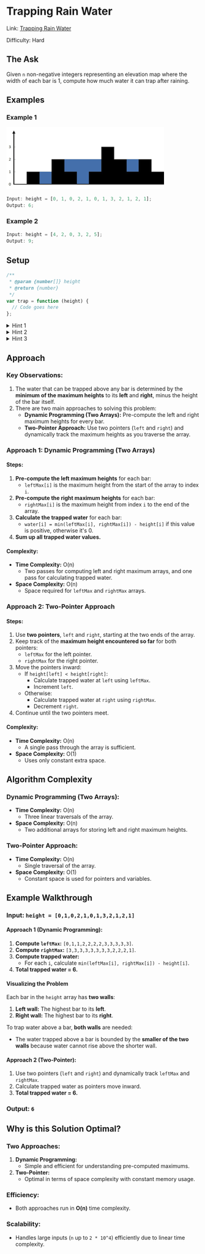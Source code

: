 # Trapping Rain Water

Link: [Trapping Rain Water](https://leetcode.com/problems/trapping-rain-water/?envType=study-plan-v2&envId=top-interview-150)

Difficulty: Hard

## The Ask

Given `n` non-negative integers representing an elevation map where the width of each bar is 1, compute how much water it can trap after raining.

## Examples

### Example 1

![Rain Water Trap](../assets/rainwatertrap.png)

```javascript
Input: height = [0, 1, 0, 2, 1, 0, 1, 3, 2, 1, 2, 1];
Output: 6;
```

### Example 2

```javascript
Input: height = [4, 2, 0, 3, 2, 5];
Output: 9;
```

## Setup

```javascript
/**
 * @param {number[]} height
 * @return {number}
 */
var trap = function (height) {
  // Code goes here
};
```

<details> <summary>Hint 1</summary> Use the concept of "bounded heights" to calculate trapped water. Water above a bar is bounded by the smaller of the maximum heights to its left and right. </details> <details> <summary>Hint 2</summary> You can calculate the left and right maximum heights for each bar using pre-computed arrays. </details> <details> <summary>Hint 3</summary> Alternatively, you can solve this problem with a two-pointer approach in O(n) time and O(1) space. </details>

## Approach

### Key Observations:

1. The water that can be trapped above any bar is determined by the **minimum of the maximum heights** to its **left** and **right**, minus the height of the bar itself.
2. There are two main approaches to solving this problem:
   - **Dynamic Programming (Two Arrays):** Pre-compute the left and right maximum heights for every bar.
   - **Two-Pointer Approach:** Use two pointers (`left` and `right`) and dynamically track the maximum heights as you traverse the array.

### Approach 1: Dynamic Programming (Two Arrays)

#### Steps:

1. **Pre-compute the left maximum heights** for each bar:
   - `leftMax[i]` is the maximum height from the start of the array to index `i`.
2. **Pre-compute the right maximum heights** for each bar:
   - `rightMax[i]` is the maximum height from index `i` to the end of the array.
3. **Calculate the trapped water** for each bar:
   - `water[i] = min(leftMax[i], rightMax[i]) - height[i]` if this value is positive, otherwise it's 0.
4. **Sum up all trapped water values.**

#### Complexity:

- **Time Complexity:** O(n)
  - Two passes for computing left and right maximum arrays, and one pass for calculating trapped water.
- **Space Complexity:** O(n)
  - Space required for `leftMax` and `rightMax` arrays.

### Approach 2: Two-Pointer Approach

#### Steps:

1. Use **two pointers**, `left` and `right`, starting at the two ends of the array.
2. Keep track of the **maximum height encountered so far** for both pointers:
   - `leftMax` for the left pointer.
   - `rightMax` for the right pointer.
3. Move the pointers inward:
   - If `height[left] < height[right]`:
     - Calculate trapped water at `left` using `leftMax`.
     - Increment `left`.
   - Otherwise:
     - Calculate trapped water at `right` using `rightMax`.
     - Decrement `right`.
4. Continue until the two pointers meet.

#### Complexity:

- **Time Complexity:** O(n)
  - A single pass through the array is sufficient.
- **Space Complexity:** O(1)
  - Uses only constant extra space.

## Algorithm Complexity

### Dynamic Programming (Two Arrays):

- **Time Complexity:** O(n)
  - Three linear traversals of the array.
- **Space Complexity:** O(n)
  - Two additional arrays for storing left and right maximum heights.

### Two-Pointer Approach:

- **Time Complexity:** O(n)
  - Single traversal of the array.
- **Space Complexity:** O(1)
  - Constant space is used for pointers and variables.

## Example Walkthrough

### Input: `height = [0,1,0,2,1,0,1,3,2,1,2,1]`

#### Approach 1 (Dynamic Programming):

1. **Compute `leftMax`:** `[0,1,1,2,2,2,2,3,3,3,3,3]`.
2. **Compute `rightMax`:** `[3,3,3,3,3,3,3,3,2,2,2,1]`.
3. **Compute trapped water:**
   - For each `i`, calculate `min(leftMax[i], rightMax[i]) - height[i]`.
4. **Total trapped water = 6.**

#### Visualizing the Problem

Each bar in the `height` array has **two walls**:

1. **Left wall:** The highest bar to its **left**.
2. **Right wall:** The highest bar to its **right**.

To trap water above a bar, **both walls** are needed:

- The water trapped above a bar is bounded by the **smaller of the two walls** because water cannot rise above the shorter wall.

#### Approach 2 (Two-Pointer):

1. Use two pointers (`left` and `right`) and dynamically track `leftMax` and `rightMax`.
2. Calculate trapped water as pointers move inward.
3. **Total trapped water = 6.**

### Output: `6`

## Why is this Solution Optimal?

### Two Approaches:

1. **Dynamic Programming:**
   - Simple and efficient for understanding pre-computed maximums.
2. **Two-Pointer:**
   - Optimal in terms of space complexity with constant memory usage.

### Efficiency:

- Both approaches run in **O(n)** time complexity.

### Scalability:

- Handles large inputs (`n` up to `2 * 10^4`) efficiently due to linear time complexity.
